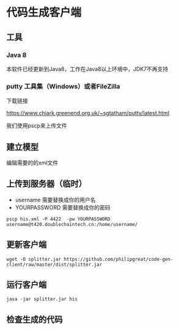 # 代码生成客户端

## 工具

### Java 8 
本软件已经更新到Java8，工作在Java8以上环境中，JDK7不再支持

### putty 工具集（Windows）或者FileZilla

下载链接

https://www.chiark.greenend.org.uk/~sgtatham/putty/latest.html

我们使用pscp来上传文件

## 建立模型

编辑需要的的xml文件

## 上传到服务器（临时）



* username 需要替换成你的用户名
* YOURPASSWORD 需要替换成你的密码

```
pscp his.xml -P 4422  -pw YOURPASSWORD username@t420.doublechaintech.cn:/home/username/
```


## 更新客户端

```
wget -O splitter.jar https://github.com/philipgreat/code-gen-client/raw/master/dist/splitter.jar

```

## 运行客户端 

```
java -jar splitter.jar his
```

## 检查生成的代码





